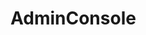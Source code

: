


[npm-image]: https://badge.fury.io/js/adminconsole.svg
[npm-url]: https://npmjs.org/package/adminconsole
[travis-image]: https://travis-ci.org/lix1/adminconsole.svg?branch=master
[travis-url]: https://travis-ci.org/lix1/adminconsole
[daviddm-image]: https://david-dm.org/lix1/adminconsole.svg?theme=shields.io
[daviddm-url]: https://david-dm.org/lix1/adminconsole
# AdminConsole
